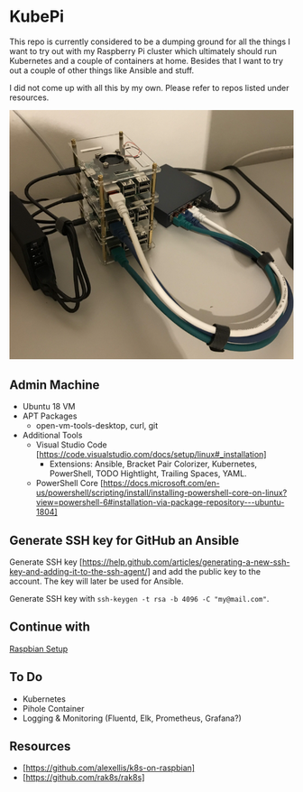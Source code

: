 # KubePi
This repo is currently considered to be a dumping ground for all the things I want to try out with my Raspberry Pi cluster which ultimately should run Kubernetes and a couple of containers at home. Besides that I want to try out a couple of other things like Ansible and stuff.

I did not come up with all this by my own. Please refer to repos listed under resources.

![Raspberry Pi Cluster](Images/img1.png)

## Admin Machine
* Ubuntu 18 VM
* APT Packages
  * open-vm-tools-desktop, curl, git
* Additional Tools
  * Visual Studio Code [https://code.visualstudio.com/docs/setup/linux#_installation]
    * Extensions: Ansible, Bracket Pair Colorizer, Kubernetes, PowerShell, TODO Hightlight, Trailing Spaces, YAML.
  * PowerShell Core [https://docs.microsoft.com/en-us/powershell/scripting/install/installing-powershell-core-on-linux?view=powershell-6#installation-via-package-repository---ubuntu-1804]

## Generate SSH key for GitHub an Ansible

Generate SSH key [https://help.github.com/articles/generating-a-new-ssh-key-and-adding-it-to-the-ssh-agent/] and add the public key to the account. The key will later be used for Ansible.

Generate SSH key with `ssh-keygen -t rsa -b 4096 -C "my@mail.com"`.

## Continue with
[Raspbian Setup](https://github.com/vzovko/KubePi/tree/master/Raspbian)

## To Do
* Kubernetes
* Pihole Container
* Logging & Monitoring (Fluentd, Elk, Prometheus, Grafana?)

## Resources
* [https://github.com/alexellis/k8s-on-raspbian]
* [https://github.com/rak8s/rak8s]

